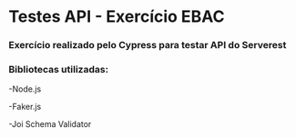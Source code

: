 # Testes API - Exercício EBAC
### Exercício realizado pelo Cypress para testar API do Serverest 

### Bibliotecas utilizadas:

-Node.js

-Faker.js

-Joi Schema Validator





